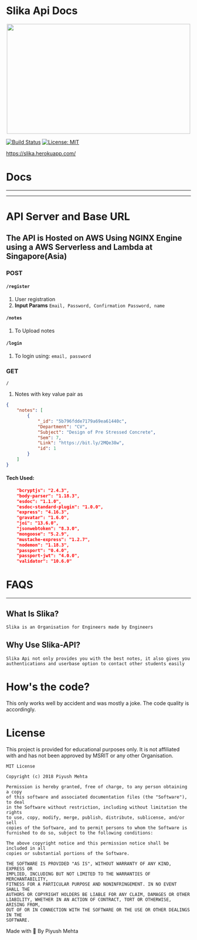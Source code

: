 # Slika Api Docs
<p align="center">

<img src='https://preview.ibb.co/hEJJDK/7152018235215.png' height="300px" width="500px">
</p>

[![Build Status](https://travis-ci.com/piyush97/Slika-API.svg?token=g3CxDf8EXQoxGMAHdh9U&branch=master)](https://travis-ci.com/piyush97/Slika-API)
[![License: MIT](https://img.shields.io/badge/License-MIT-yellow.svg)](https://opensource.org/licenses/MIT)

https://slika.herokuapp.com/

# Docs

---------
---------

# API Server and Base URL
## The API is Hosted on AWS Using NGINX Engine using a AWS Serverless and Lambda at Singapore(Asia)



### POST
####  `/register`
1. User registration
1. **Input Params** `Email, Password, Confirmation Password, name` 

####  `/notes`
1. To Upload notes

####  `/login`
1. To login using:
`email, password `

### GET
`/`
1. Notes with key value pair as 
```json
{
    "notes": [
        {
            "_id": "5b796fdde7179a69ea61440c",
            "Department": "CV",
            "Subject": "Design of Pre Stressed Concrete",
            "Sem": 7,
            "Link": "https://bit.ly/2MQe38w",
            "id": 1
        }
    ]
}
```

#### Tech Used:
```json
    "bcryptjs": "2.4.3",
    "body-parser": "1.18.3",
    "esdoc": "1.1.0",
    "esdoc-standard-plugin": "1.0.0",
    "express": "4.16.3",
    "gravatar": "1.6.0",
    "joi": "13.6.0",
    "jsonwebtoken": "8.3.0",
    "mongoose": "5.2.9",
    "mustache-express": "1.2.7",
    "nodemon": "1.18.3",
    "passport": "0.4.0",
    "passport-jwt": "4.0.0",
    "validator": "10.6.0"
```

# FAQS

-------

## What Is Slika?
`Slika is an Organisation for Engineers made by Engineers`

## Why Use Slika-API?
`Slika Api not only provides you with the best notes, it also gives you authentications and userbase option to contact other students easily`

# How's the code?
This only works well by accident and was mostly a joke. The code quality is accordingly.

# License
This project is provided for educational purposes only. It is not affiliated with and has not been approved by MSRIT or any other Organisation.

```
MIT License

Copyright (c) 2018 Piyush Mehta

Permission is hereby granted, free of charge, to any person obtaining a copy
of this software and associated documentation files (the "Software"), to deal
in the Software without restriction, including without limitation the rights
to use, copy, modify, merge, publish, distribute, sublicense, and/or sell
copies of the Software, and to permit persons to whom the Software is
furnished to do so, subject to the following conditions:

The above copyright notice and this permission notice shall be included in all
copies or substantial portions of the Software.

THE SOFTWARE IS PROVIDED "AS IS", WITHOUT WARRANTY OF ANY KIND, EXPRESS OR
IMPLIED, INCLUDING BUT NOT LIMITED TO THE WARRANTIES OF MERCHANTABILITY,
FITNESS FOR A PARTICULAR PURPOSE AND NONINFRINGEMENT. IN NO EVENT SHALL THE
AUTHORS OR COPYRIGHT HOLDERS BE LIABLE FOR ANY CLAIM, DAMAGES OR OTHER
LIABILITY, WHETHER IN AN ACTION OF CONTRACT, TORT OR OTHERWISE, ARISING FROM,
OUT OF OR IN CONNECTION WITH THE SOFTWARE OR THE USE OR OTHER DEALINGS IN THE
SOFTWARE.
```

Made with :blue_heart: By Piyush Mehta 